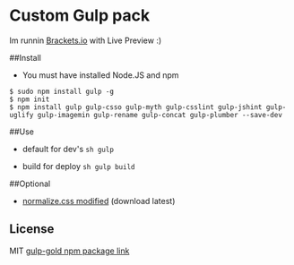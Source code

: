 Custom Gulp pack
=========

Im runnin [Brackets.io](http://brackets.io/) with Live Preview :)

##Install
* You must have installed Node.JS and npm

```
$ sudo npm install gulp -g
$ npm init
$ npm install gulp gulp-csso gulp-myth gulp-csslint gulp-jshint gulp-uglify gulp-imagemin gulp-rename gulp-concat gulp-plumber --save-dev
```

##Use
* default for dev's
```sh gulp```

* build for deploy
```sh gulp build```

##Optional
* [normalize.css modified](https://github.com/ikeagold/normalize.css) (download latest)

License
----
MIT
[gulp-gold npm package link](https://www.npmjs.org/package/gulp-gold)